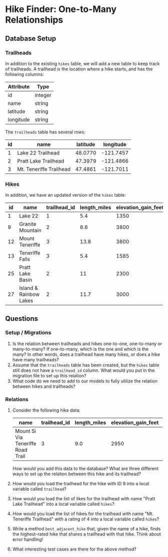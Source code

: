 # Hike Finder: One-to-Many Relationships

## Database Setup

### Trailheads

In addition to the existing `hikes` table, we will add a new table to keep track of trailheads. A trailhead is the location where a hike starts, and has the following columns:

Attribute           | Type
---                 | ---
id                  | integer
name                | string
latitude            | string
longitude           | string

The `trailheads` table has several rows:

id  | name                    | latitude | longitude
--- | ---                     | ---      | ---
1   | Lake 22 Trailhead       | 48.0770  | -121.7457
2   | Pratt Lake Trailhead    | 47.3979  | -121.4866
3   | Mt. Teneriffe Trailhead | 47.4861  | -121.7011

### Hikes

In addition, we have an updated version of the `hikes` table:

id  | name   | trailhead_id | length_miles | elevation_gain_feet | max_elevation_feet | rating
--- | ---    | ---          | ---          | ---                 | ---                | ---
1   | Lake 22          | 1  | 5.4          | 1350                | 2400               | 4
9   | Granite Mountain | 2  | 8.6          | 3800                | 5629               | 5
12  | Mount Teneriffe  | 3  | 13.8         | 3800                | 4788               | 4
13  | Teneriffe Falls  | 3  | 5.4          | 1585                | 2370               | 4
25  | Pratt Lake Basin | 2  | 11           | 2300                | 4100               | 4
27  | Island & Rainbow Lakes | 2 | 11.7    | 3000                | 4400               | 3

## Questions

### Setup / Migrations

1. Is the relation between trailheads and hikes one-to-one, one-to-many or many-to-many? If one-to-many, which is the one and which is the many? In other words, does a trailhead have many hikes, or does a hike have many trailheads?
1. Assume that the `trailheads` table has been created, but the `hikes` table still does not have a `trailhead_id` column. What would you put in the migration file to set up this relation?
1. What code do we need to add to our models to fully utilize the relation between hikes and trailheads?

### Relations

1. Consider the following hike data:

    name   | trailhead_id | length_miles        | elevation_gain_feet | max_elevation_feet | rating
    ---    | ---          | ---                 | ---                 | ---                | ---
    Mount Si Via Teneriffe Road Trail | 3 | 9.0 | 2950                | 3900               | 2

    How would you add this data to the database? What are three different ways to set up the relation between this hike and its trailhead?
1. How would you load the trailhead for the hike with ID 9 into a local variable called `trailhead`?
1. How would you load the list of likes for the trailhead with name "Pratt Lake Trailhead" into a local variable called `hikes`?
1. How would you load the list of hikes for the trailhead with name "Mt. Teneriffe Trailhead" with a rating of 4 into a local variable called `hikes`?
1. Write a method `best_adjacent_hike` that, given the name of a hike, finds the highest-rated hike that shares a trailhead with that hike. Think about error handling!
1. What interesting test cases are there for the above method?
